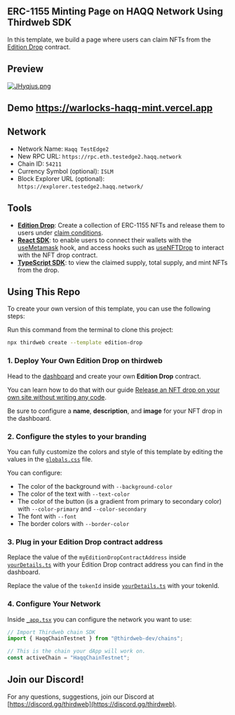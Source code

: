 ## ERC-1155 Minting Page on HAQQ Network Using Thirdweb SDK   

In this template, we build a page where users can claim NFTs from the [Edition Drop](https://portal.thirdweb.com/pre-built-contracts/edition-drop) contract.   

## Preview   
<a href="#"><img src="https://iili.io/JHyqjus.png" alt="JHyqjus.png" border="0" /></a>   

## Demo https://warlocks-haqq-mint.vercel.app   

## Network   

- Network Name: `Haqq TestEdge2`
- New RPC URL: `https://rpc.eth.testedge2.haqq.network`
- Chain ID: `54211`
- Currency Symbol (optional): `ISLM`
- Block Explorer URL (optional): `https://explorer.testedge2.haqq.network/`

## Tools

- [**Edition Drop**](https://portal.thirdweb.com/pre-built-contracts/edition-drop): Create a collection of ERC-1155 NFTs and release them to users under [claim conditions](https://portal.thirdweb.com/pre-built-contracts/edition-drop#minting--claiming-nfts).
- [**React SDK**](https://docs.thirdweb.com/react): to enable users to connect their wallets with the [useMetamask](https://portal.thirdweb.com/react/react.usemetamask) hook, and access hooks such as [useNFTDrop](https://portal.thirdweb.com/react/react.usenftdrop) to interact with the NFT drop contract.
- [**TypeScript SDK**](https://docs.thirdweb.com/typescript): to view the claimed supply, total supply, and mint NFTs from the drop.

## Using This Repo

To create your own version of this template, you can use the following steps:

Run this command from the terminal to clone this project:

```bash
npx thirdweb create --template edition-drop
```

### 1. Deploy Your Own Edition Drop on thirdweb

Head to the [dashboard](https://thirdweb.com/dashboard) and create your own **Edition Drop** contract.

You can learn how to do that with our guide [Release an NFT drop on your own site without writing any code](https://portal.thirdweb.com/guides/release-an-nft-drop-with-no-code#create-a-drop-contract).

Be sure to configure a **name**, **description**, and **image** for your NFT drop in the dashboard.

### 2. Configure the styles to your branding

You can fully customize the colors and style of this template by editing the values in the [`globals.css`](/styles/globals.css) file.

You can configure:

- The color of the background with `--background-color`
- The color of the text with `--text-color`
- The color of the button (is a gradient from primary to secondary color) with `--color-primary` and `--color-secondary`
- The font with `--font`
- The border colors with `--border-color`

### 3. Plug in your Edition Drop contract address

Replace the value of the `myEditionDropContractAddress` inside [`yourDetails.ts`](/const/yourDetails.ts) with your Edition Drop contract address you can find in the dashboard.

Replace the value of the `tokenId` inside [`yourDetails.ts`](/const/yourDetails.ts) with your tokenId.


### 4. Configure Your Network

Inside [`_app.tsx`](/pages/_app.tsx) you can configure the network you want to use:

```jsx
// Import Thirdweb chain SDK
import { HaqqChainTestnet } from "@thirdweb-dev/chains";

// This is the chain your dApp will work on.
const activeChain = "HaqqChainTestnet";
```

## Join our Discord!

For any questions, suggestions, join our Discord at [https://discord.gg/thirdweb](https://discord.gg/thirdweb).
